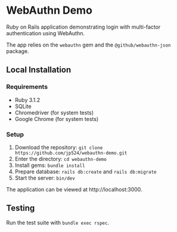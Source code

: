 # WebAuthn Demo

Ruby on Rails application demonstrating login with multi-factor authentication using WebAuthn.

The app relies on the `webauthn` gem and the `@github/webauthn-json` package.

## Local Installation

### Requirements

* Ruby 3.1.2
* SQLite
* Chromedriver (for system tests)
* Google Chrome (for system tests)

### Setup

1. Download the repository: `git clone https://github.com/jp524/webauthn-demo.git`
2. Enter the directory: `cd webauthn-demo`
3. Install gems: `bundle install`
4. Prepare database: `rails db:create` and `rails db:migrate`
5. Start the server: `bin/dev`

The application can be viewed at http://localhost:3000.

## Testing

Run the test suite with `bundle exec rspec`.